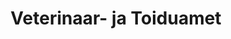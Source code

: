 ---
title: Veterinaar- ja Toiduamet
maintainer_name: Eelika Perg
maintainer_email: eelika.perg@vet.agri.ee
description: ''
---